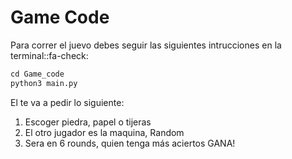 # Game Code

Para correr el juevo debes seguir las siguientes intrucciones en la terminal::fa-check:


```python
cd Game_code
python3 main.py
```

El te va a pedir lo siguiente:

1) Escoger piedra, papel o tijeras
2) El otro jugador es la maquina, Random
3) Sera en 6 rounds, quien tenga más aciertos GANA!